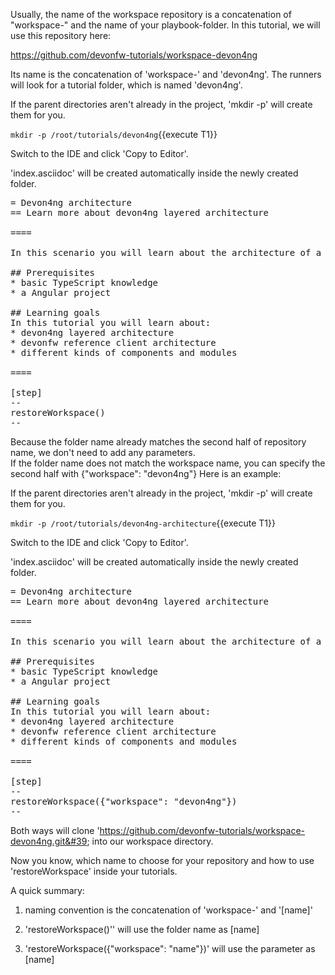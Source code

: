 Usually, the name of the workspace repository is a concatenation of &#34;workspace-&#34; and the name of your playbook-folder.
In this tutorial, we will use this repository here:

https://github.com/devonfw-tutorials/workspace-devon4ng

Its name is the concatenation of &#39;workspace-&#39; and &#39;devon4ng&#39;.
The runners will look for a tutorial folder, which is named &#39;devon4ng&#39;. 



If the parent directories aren't already in the project, 'mkdir -p' will create them for you. 

`mkdir -p /root/tutorials/devon4ng`{{execute T1}}

Switch to the IDE and click 'Copy to Editor'. 

'index.asciidoc' will be created automatically inside the newly created folder.

<pre class="file" data-filename="tutorials/devon4ng/index.asciidoc">
= Devon4ng architecture
== Learn more about devon4ng layered architecture  

====

In this scenario you will learn about the architecture of a devon4ng project.

## Prerequisites
* basic TypeScript knowledge
* a Angular project   

## Learning goals
In this tutorial you will learn about: 
* devon4ng layered architecture
* devonfw reference client architecture
* different kinds of components and modules

====

[step]
--
restoreWorkspace()
--
</pre>



 Because the folder name already matches the second half of repository name, we don&#39;t need to add any parameters.  
 If the folder name does not match the workspace name, you can specify the second half with {&#34;workspace&#34;: &#34;devon4ng&#34;}
 Here is an example:





If the parent directories aren't already in the project, 'mkdir -p' will create them for you. 

`mkdir -p /root/tutorials/devon4ng-architecture`{{execute T1}}

Switch to the IDE and click 'Copy to Editor'. 

'index.asciidoc' will be created automatically inside the newly created folder.

<pre class="file" data-filename="tutorials/devon4ng-architecture/index.asciidoc">
= Devon4ng architecture
== Learn more about devon4ng layered architecture  

====

In this scenario you will learn about the architecture of a devon4ng project.

## Prerequisites
* basic TypeScript knowledge
* a Angular project   

## Learning goals
In this tutorial you will learn about: 
* devon4ng layered architecture
* devonfw reference client architecture
* different kinds of components and modules

====

[step]
--
restoreWorkspace({&#34;workspace&#34;: &#34;devon4ng&#34;})
--
</pre>

Both ways will clone &#39;https://github.com/devonfw-tutorials/workspace-devon4ng.git&#39; into our workspace directory. 

Now you know, which name to choose for your repository and how to use &#39;restoreWorkspace&#39; inside your tutorials.

A quick summary: 

1) naming convention is the concatenation of &#39;workspace-&#39; and &#39;[name]&#39;

2) &#39;restoreWorkspace()&#39;&#39; will use the folder name as [name]

3) &#39;restoreWorkspace({&#34;workspace&#34;: &#34;name&#34;})&#39; will use the parameter as [name]
